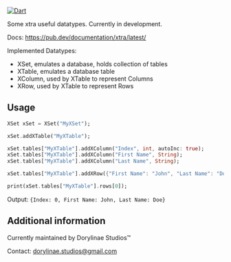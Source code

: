 [![Dart](https://github.com/DorylinaeStudios/xtra/actions/workflows/dart.yml/badge.svg?branch=alpha)](https://github.com/DorylinaeStudios/xtra/actions/workflows/dart.yml)

Some xtra useful datatypes. Currently in development.

Docs:
https://pub.dev/documentation/xtra/latest/

Implemented Datatypes:
- XSet, emulates a database, holds collection of tables
- XTable, emulates a database table
- XColumn, used by XTable to represent Columns
- XRow, used by XTable to represent Rows

## Usage

```dart
XSet xSet = XSet("MyXSet");

xSet.addXTable("MyXTable");

xSet.tables["MyXTable"].addXColumn("Index", int, autoInc: true);
xSet.tables["MyXTable"].addXColumn("First Name", String);
xSet.tables["MyXTable"].addXColumn("Last Name", String);

xSet.tables["MyXTable"].addXRow({"First Name": "John", "Last Name": "Doe"});

print(xSet.tables["MyXTable"].rows[0]);
```
Output:
```{Index: 0, First Name: John, Last Name: Doe}```

## Additional information

Currently maintained by Dorylinae Studios™

Contact: dorylinae.studios@gmail.com
